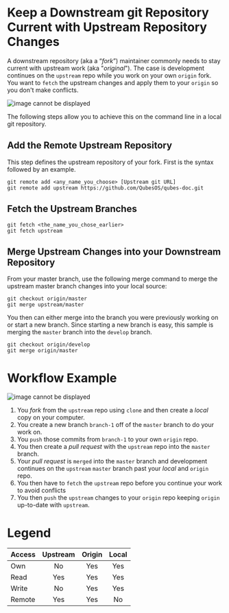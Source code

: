 # Keep a Downstream git Repository Current with Upstream Repository Changes

A downstream repository (aka a “*fork*”) maintainer commonly needs to stay current with upstream work (aka "*original*"). The case is development continues on the ```upstream``` repo while you work on your own ```origin``` fork. You want to ```fetch``` the upstream changes and apply them to your ```origin``` so you don't make conflicts.

![image cannot be displayed](https://i.stack.imgur.com/LtFGa.png)

The following steps allow you to achieve this on the command line in a local git repository.

## Add the Remote Upstream Repository

This step defines the upstream repository of your fork. First is the syntax followed by an example.

```
git remote add <any_name_you_choose> [Upstream git URL]
git remote add upstream https://github.com/QubesOS/qubes-doc.git
```

## Fetch the Upstream Branches

```
git fetch <the_name_you_chose_earlier>
git fetch upstream
```

## Merge Upstream Changes into your Downstream Repository

From your master branch, use the following merge command to merge the upstream master branch changes into your local source:

```
git checkout origin/master
git merge upstream/master
```

You then can either merge into the branch you were previously working on or start a new branch. Since starting a new branch is easy, this sample is merging the ```master``` branch into the ```develop``` branch.

```
git checkout origin/develop
git merge origin/master
```

# Workflow Example

![image cannot be displayed](https://docs.rhodecode.com/RhodeCode-Enterprise/_images/git-flow-diagram.png)

1. You *fork* from the ```upstream``` repo using ```clone``` and then create a *local* copy on your computer.
2. You create a new branch ```branch-1``` off of the ```master``` branch to do your work on.
3. You ```push``` those commits from ```branch-1``` to your own ```origin``` repo.
4. You then create a *pull request* with the ```upstream``` repo into the ```master``` branch.
5. Your *pull request* is ```merged``` into the ```master``` branch and development continues on the ```upstream``` ```master``` branch past your *local* and ```origin``` repo.
6. You then have to ```fetch``` the ```upstream``` repo before you continue your work to avoid conflicts
7. You then ```push``` the ```upstream``` changes to your ```origin``` repo keeping ```origin``` up-to-date with ```upstream```.

# Legend

|  Access  | Upstream | Origin | Local |
|----------|:--------:|:------:|:-----:|
| Own      |   No     |  Yes   |  Yes  |
| Read     |   Yes    |  Yes   |  Yes  |
| Write    |   No     |  Yes   |  Yes  |
| Remote   |   Yes    |  Yes   |  No   |